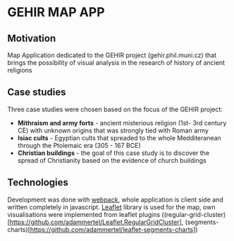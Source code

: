 # GEHIR MAP APP

## Motivation

Map Application dedicated to the GEHIR project (gehir.phil.muni.cz) that brings the possibility of visual analysis in the research of history of ancient religions

## Case studies

Three case studies were chosen based on the focus of the GEHIR project:

* **Mithraism and army forts** - ancient misterious religion (1st- 3rd century CE) with unknown origins that was strongly tied with Roman army
* **Isiac cults** - Egyptian cults that spreaded to the whole Medditeranean through the Ptolemaic era (305 - 167 BCE)
* **Christian buildings** - the goal of this case study is to discover the spread of Christianity based on the evidence of church buildings

## Technologies

Development was done with [webpack](https://webpack.js.org/), whole application is client side and written completely in javascript. [Leaflet](http://leafletjs.com/) library is used for the map, own visualisations were implemented from leaflet plugins ((regular-grid-cluster)[https://github.com/adammertel/Leaflet.RegularGridCluster], (segments-charts)[https://github.com/adammertel/leaflet-segments-charts])
